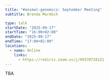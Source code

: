 ```yaml
---
title: "#animal-genomics: September Meeting"
subtitle: Brenda Murdoch

type: talk
startDate: "2025-09-17"
startTime: "16:00+02:00"
endDate: "2025-09-17"
endTime: "17:00+02:00"
locations:
  - name: Online
    links:
      - https://rediris.zoom.us/j/99370728121
---
```


TBA
